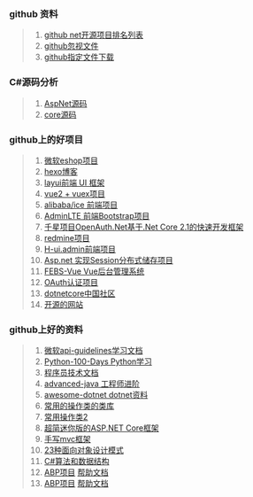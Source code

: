 ### github 资料
> 1. [github net开源项目排名列表](https://github.com/topics/dotnet)
> 1. [github忽视文件](https://github.com/github/gitignore)
> 1. [github指定文件下载](https://minhaskamal.github.io/DownGit/#/home)

### C#源码分析
> 1. [AspNet源码](https://github.com/aspnet/AspNetCore)
> 2. [core源码](https://github.com/dotnet/corefx)

### github上的好项目
> 1. [微软eshop项目](https://github.com/dotnet-architecture/eShopOnContainers)
> 1. [hexo博客](https://github.com/ppoffice/hexo-theme-hueman)
> 7. [layui前端 UI 框架](https://github.com/sentsin/layui)
> 8. [vue2 + vuex项目](https://github.com/bailicangdu/vue2-elm)
> 9. [alibaba/ice 前端项目](https://github.com/alibaba/ice)
> 10. [AdminLTE 前端Bootstrap项目](https://github.com/ColorlibHQ/AdminLTE)
> 11. [千星项目OpenAuth.Net基于.Net Core 2.1的快速开发框架](https://github.com/yubaolee/OpenAuth.Core)
> 14. [redmine项目](https://github.com/redmine/redmine)
> 15. [H-ui.admin前端项目](https://github.com/jackying/H-ui.admin)
> 18. [Asp.net 实现Session分布式储存项目](https://github.com/Emrys5/Asp.net-CustomSessionState)
> 3. [FEBS-Vue Vue后台管理系统](https://github.com/wuyouzhuguli/FEBS-Vue)
> 6. [OAuth认证项目](https://github.com/aspnet-contrib/AspNet.Security.OAuth.Providers)
> 1. [dotnetcore中国社区](https://github.com/dotnetcore)
> 1. [开源的网站](https://github.com/siteserver/cms/)

### github上好的资料
> 1. [微软api-guidelines学习文档](https://github.com/microsoft/api-guidelines)
> 1. [Python-100-Days Python学习](https://github.com/jackfrued/Python-100-Days)
> 2. [程序员技术文档](https://github.com/0voice/from_coder_to_expert)
> 4. [advanced-java 工程师进阶](https://github.com/doocs/advanced-java)
> 5. [awesome-dotnet dotnet资料](https://github.com/quozd/awesome-dotnet)
> 1. [常用的操作类的类库](https://github.com/XiLife-OSPC/Masuit.Tools)
> 1. [常用操作类2](https://github.com/Jimmey-Jiang/Common.Utility)
> 1. [超简迷你版的ASP.NET Core框架](https://github.com/XiLife-OSPC/AspNetCore.Mini)
> 1. [手写mvc框架](https://github.com/EdisonChou/EDC.AspNetMvc.Framework)
> 1. [23种面向对象设计模式](https://github.com/EdisonChou/DesignPattern.Samples.CSharp)
> 1. [C#算法和数据结构](https://github.com/aalhour/C-Sharp-Algorithms)
> 1. [ABP项目](https://github.com/aspnetboilerplate/aspnetboilerplate)  [帮助文档](https://aspnetboilerplate.com/Pages/Documents/Introduction)
> 1. [ABP项目](https://github.com/abpframework/)  [帮助文档](https://docs.abp.io/zh-Hans/abp/latest/Getting-Started-Console-Application)
